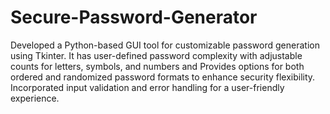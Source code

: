 # Secure-Password-Generator
Developed a Python-based GUI tool for customizable password generation using Tkinter.
It has user-defined password complexity with adjustable counts for letters, symbols, and numbers and Provides options for both ordered and randomized password formats to enhance security flexibility.
Incorporated input validation and error handling for a user-friendly experience.





